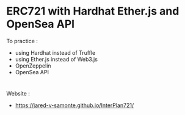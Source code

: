 # ERC721 with Hardhat Ether.js and OpenSea API
To practice :
* using Hardhat instead of Truffle
* using Ether.js instead of Web3.js
* OpenZeppelin
* OpenSea API
 # 
Website :
* https://jared-v-samonte.github.io/InterPlan721/
